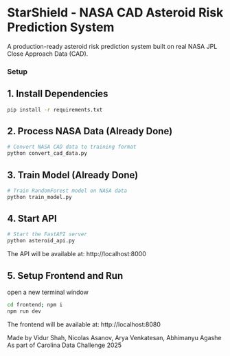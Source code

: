 # StarShield - NASA CAD Asteroid Risk Prediction System

A production-ready asteroid risk prediction system built on real NASA JPL Close Approach Data (CAD).



### Setup

## 1. Install Dependencies
```bash
pip install -r requirements.txt
```

## 2. Process NASA Data (Already Done)
```bash
# Convert NASA CAD data to training format
python convert_cad_data.py
```

## 3. Train Model (Already Done)
```bash
# Train RandomForest model on NASA data
python train_model.py
```

## 4. Start API
```bash
# Start the FastAPI server
python asteroid_api.py
```

The API will be available at: http://localhost:8000

## 5. Setup Frontend and Run
open a new terminal window
```bash
cd frontend; npm i
npm run dev
```
The frontend will be available at: http://localhost:8080


Made by Vidur Shah, Nicolas Asanov, Arya Venkatesan, Abhimanyu Agashe
As part of Carolina Data Challenge 2025
